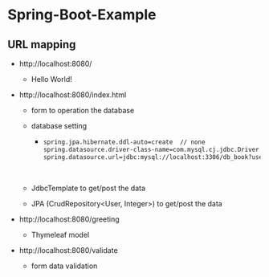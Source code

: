 # Spring-Boot-Example

## URL mapping

- http://localhost:8080/

  - Hello World!

- http://localhost:8080/index.html

  - form to operation the database

  - database setting

    - ```tex
      spring.jpa.hibernate.ddl-auto=create	// none
      spring.datasource.driver-class-name=com.mysql.cj.jdbc.Driver
      spring.datasource.url=jdbc:mysql://localhost:3306/db_book?useUnicode=true&useJDBCCompliantTimezoneShift=true&useLegacyDatetimeCode=false&serverTimezone=UTC
      ```

      ​

  - JdbcTemplate to get/post the data

  - JPA (CrudRepository<User, Integer>) to get/post the data

- http://localhost:8080/greeting

  - Thymeleaf model

- http://localhost:8080/validate

  - form data validation